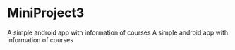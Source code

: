 # MiniProject3
A simple android app with information of courses
A simple android app with information of courses
